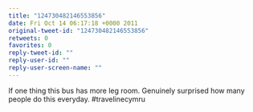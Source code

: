 ```yaml
---
title: "124730482146553856"
date: Fri Oct 14 06:17:18 +0000 2011
original-tweet-id: "124730482146553856"
retweets: 0
favorites: 0
reply-tweet-id: ""
reply-user-id: ""
reply-user-screen-name: ""
---
```

If one thing this bus has more leg room. Genuinely surprised how many people do this everyday. #travelinecymru
